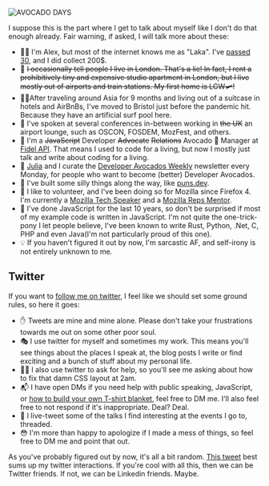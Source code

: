 ![AVOCADO DAYS](https://alexlakatos.com/img/posts/avocados/avocado-days.png)

I suppose this is the part where I get to talk about myself like I don't do that enough already. Fair warning, if asked, I will talk more about these:

- 👨‍💻 I'm Alex, but most of the internet knows me as "Laka". I've [passed 30](https://twitter.com/lakatos88/status/1197492397673811968), and I did collect 200$.
- 🏨 ~~I occasionally tell people I live in London. That's a lie! In fact, I rent a prohibitively tiny and expensive studio apartment in London, but I live mostly out of airports and train stations. My first home is LGW🛩!~~
- 🏄‍♂️After traveling around Asia for 9 months and living out of a suitcase in hotels and AirBnBs, I've moved to Bristol just before the pandemic hit. Because they have an artificial surf pool here.
- 🙊 I've spoken at several conferences in-between working in ~~the UK~~ an airport lounge, such as OSCON, FOSDEM, MozFest, and others.
- 🥑 I'm a ~~JavaScript~~ Developer ~~Advocate~~ ~~Relations~~ Avocado 🥑 Manager at [Fidel API](https://fidel.uk/dos). That means I used to code for a living, but now I mostly just talk and write about coding for a living.
- 📰 [Julia](https://twitter.com/iza_biro) and I curate the [Developer Avocados Weekly](https://developeravocados.net/) newsletter every Monday, for people who want to become (better) Developer Avocados.
- 🤪 I've built some silly things along the way, like [puns.dev](https://puns.dev/).
- 🦊 I like to volunteer, and I've been doing so for Mozilla since Firefox 4. I'm currently a [Mozilla Tech Speaker](https://twitter.com/mozTechSpeakers) and a [Mozilla Reps Mentor](http://reps.mozilla.org).
- 📜 I've done JavaScript for the last 10 years, so don't be surprised if most of my example code is written in JavaScript. I'm not quite the one-trick-pony I let people believe, I've been known to write Rust, Python, .Net, C, PHP and even Java(I'm not particularly proud of this one).
- 💡 If you haven't figured it out by now, I'm sarcastic AF, and self-irony is not entirely unknown to me.

## Twitter

If you want to [follow me on twitter](https://twitter.com/lakatos88), I feel like we should set some ground rules, so here it goes:

- ✋ Tweets are mine and mine alone. Please don't take your frustrations towards me out on some other poor soul.
- 🎭 I use twitter for myself and sometimes my work. This means you'll see things about the places I speak at, the blog posts I write or find exciting and a bunch of stuff about my personal life.
- 🙋‍♂️ I also use twitter to ask for help, so you'll see me asking about how to fix that damn CSS layout at 2am.
- 📬 I have open DMs if you need help with public speaking, JavaScript, or <a href= "https://twitter.com/lakatos88/status/1037227109180231681">how to build your own T-shirt blanket</a>, feel free to DM me. I'll also feel free to not respond if it's inappropriate. Deal? Deal.
- 🏁 I live-tweet some of the talks I find interesting at the events I go to, threaded.
- 😳 I'm more than happy to apologize if I made a mess of things, so feel free to DM me and point that out.


As you've probably figured out by now, it's all a bit random. [This tweet](https://twitter.com/lakatos88/status/1014307113370374145) best sums up my twitter interactions. If you're cool with all this, then we can be Twitter friends. If not, we can be Linkedin friends. Maybe.

